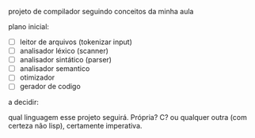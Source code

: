 projeto de compilador seguindo conceitos da minha aula

plano inicial:

- [ ] leitor de arquivos (tokenizar input)
- [ ] analisador léxico (scanner)
- [ ] analisador sintático (parser)
- [ ] analisador semantico 
- [ ] otimizador 
- [ ] gerador de codigo

a decidir:

qual linguagem esse projeto seguirá. Própria? C? ou qualquer outra (com certeza não lisp), certamente imperativa.
